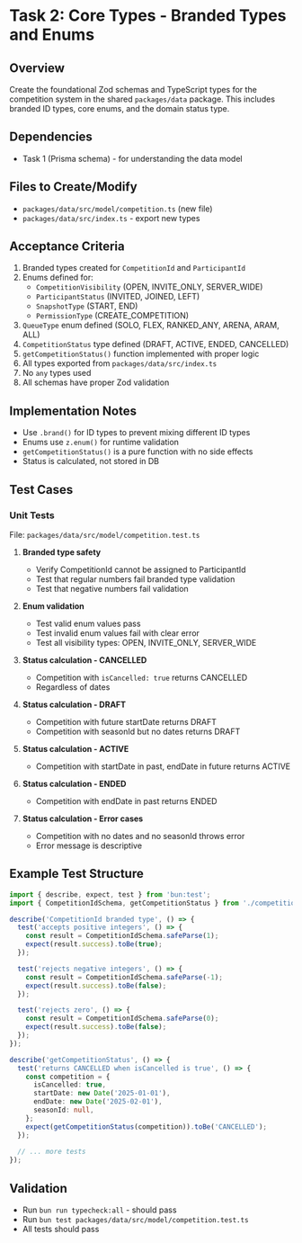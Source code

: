 # Task 2: Core Types - Branded Types and Enums

## Overview
Create the foundational Zod schemas and TypeScript types for the competition system in the shared `packages/data` package. This includes branded ID types, core enums, and the domain status type.

## Dependencies
- Task 1 (Prisma schema) - for understanding the data model

## Files to Create/Modify
- `packages/data/src/model/competition.ts` (new file)
- `packages/data/src/index.ts` - export new types

## Acceptance Criteria
1. Branded types created for `CompetitionId` and `ParticipantId`
2. Enums defined for:
   - `CompetitionVisibility` (OPEN, INVITE_ONLY, SERVER_WIDE)
   - `ParticipantStatus` (INVITED, JOINED, LEFT)
   - `SnapshotType` (START, END)
   - `PermissionType` (CREATE_COMPETITION)
3. `QueueType` enum defined (SOLO, FLEX, RANKED_ANY, ARENA, ARAM, ALL)
4. `CompetitionStatus` type defined (DRAFT, ACTIVE, ENDED, CANCELLED)
5. `getCompetitionStatus()` function implemented with proper logic
6. All types exported from `packages/data/src/index.ts`
7. No `any` types used
8. All schemas have proper Zod validation

## Implementation Notes
- Use `.brand()` for ID types to prevent mixing different ID types
- Enums use `z.enum()` for runtime validation
- `getCompetitionStatus()` is a pure function with no side effects
- Status is calculated, not stored in DB

## Test Cases

### Unit Tests
File: `packages/data/src/model/competition.test.ts`

1. **Branded type safety**
   - Verify CompetitionId cannot be assigned to ParticipantId
   - Test that regular numbers fail branded type validation
   - Test that negative numbers fail validation

2. **Enum validation**
   - Test valid enum values pass
   - Test invalid enum values fail with clear error
   - Test all visibility types: OPEN, INVITE_ONLY, SERVER_WIDE

3. **Status calculation - CANCELLED**
   - Competition with `isCancelled: true` returns CANCELLED
   - Regardless of dates

4. **Status calculation - DRAFT**
   - Competition with future startDate returns DRAFT
   - Competition with seasonId but no dates returns DRAFT

5. **Status calculation - ACTIVE**
   - Competition with startDate in past, endDate in future returns ACTIVE

6. **Status calculation - ENDED**
   - Competition with endDate in past returns ENDED

7. **Status calculation - Error cases**
   - Competition with no dates and no seasonId throws error
   - Error message is descriptive

## Example Test Structure
```typescript
import { describe, expect, test } from 'bun:test';
import { CompetitionIdSchema, getCompetitionStatus } from './competition';

describe('CompetitionId branded type', () => {
  test('accepts positive integers', () => {
    const result = CompetitionIdSchema.safeParse(1);
    expect(result.success).toBe(true);
  });

  test('rejects negative integers', () => {
    const result = CompetitionIdSchema.safeParse(-1);
    expect(result.success).toBe(false);
  });

  test('rejects zero', () => {
    const result = CompetitionIdSchema.safeParse(0);
    expect(result.success).toBe(false);
  });
});

describe('getCompetitionStatus', () => {
  test('returns CANCELLED when isCancelled is true', () => {
    const competition = {
      isCancelled: true,
      startDate: new Date('2025-01-01'),
      endDate: new Date('2025-02-01'),
      seasonId: null,
    };
    expect(getCompetitionStatus(competition)).toBe('CANCELLED');
  });
  
  // ... more tests
});
```

## Validation
- Run `bun run typecheck:all` - should pass
- Run `bun test packages/data/src/model/competition.test.ts`
- All tests should pass

